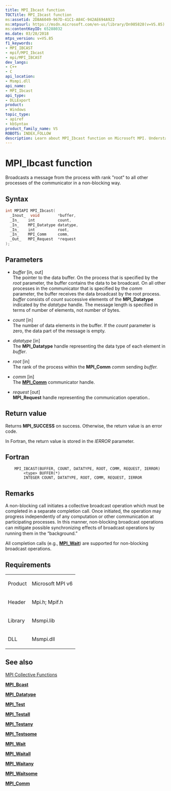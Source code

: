 ```yaml
---
title: MPI_Ibcast function
TOCTitle: MPI_Ibcast function
ms:assetid: 2DBA6049-967D-41C1-A84C-942AE694A922
ms:mtpsurl: https://msdn.microsoft.com/en-us/library/Dn985828(v=VS.85)
ms:contentKeyID: 65288032
ms.date: 03/28/2018
mtps_version: v=VS.85
f1_keywords:
- MPI_IBCAST
- mpif/MPI_Ibcast
- mpi/MPI_IBCAST
dev_langs:
- C++
- C
api_location:
- Msmpi.dll
api_name:
- MPI_Ibcast
api_type:
- DLLExport
product:
- Windows
topic_type:
- apiref
- kbSyntax
product_family_name: VS
ROBOTS: INDEX,FOLLOW
description: Learn about MPI_Ibcast function on Microsoft MPI. Understand its syntax, parameters, and usage for non-blocking message broadcasts in your processes.
---
```


# MPI\_Ibcast function

Broadcasts a message from the process with rank "root" to all other processes of the communicator in a non-blocking way.

## Syntax

``` c++
int MPIAPI MPI_Ibcast(
  _Inout_  void        *buffer,
  _In_    int          count,
  _In_    MPI_Datatype datatype,
  _In_    int          root,
  _In_    MPI_Comm     comm,
  _Out_   MPI_Request  *request
);
```

## Parameters

  - *buffer* \[in, out\]  
    The pointer to the data buffer. On the process that is specified by the *root* parameter, the buffer contains the data to be broadcast. On all other processes in the communicator that is specified by the *comm* parameter, the buffer receives the data broadcast by the root process. *buffer* consists of *count* successive elements of the **MPI\_Datatype** indicated by the *datatype* handle. The message length is specified in terms of number of elements, not number of bytes.

  - *count* \[in\]  
    The number of data elements in the buffer. If the *count* parameter is zero, the data part of the message is empty.

  - *datatype* \[in\]  
    The **MPI\_Datatype** handle representing the data type of each element in *buffer*.

  - *root* \[in\]  
    The rank of the process within the **MPI\_Comm** *comm* sending *buffer.*

  - *comm* \[in\]  
    The [**MPI\_Comm**](mpi-comm-enumeration.md) communicator handle.

  - *request* \[out\]  
    **MPI\_Request** handle representing the communication operation..

## Return value

Returns **MPI\_SUCCESS** on success. Otherwise, the return value is an error code.

In Fortran, the return value is stored in the *IERROR* parameter.

## Fortran

``` FORTRAN
    MPI_IBCAST(BUFFER, COUNT, DATATYPE, ROOT, COMM, REQUEST, IERROR)
        <type> BUFFER(*)  
        INTEGER COUNT, DATATYPE, ROOT, COMM, REQUEST, IERROR
```

## Remarks

A non-blocking call initiates a collective broadcast operation which must be completed in a separate completion call. Once initiated, the operation may progress independently of any computation or other communication at participating processes. In this manner, non-blocking broadcast operations can mitigate possible synchronizing eﬀects of broadcast operations by running them in the “background.”

All completion calls (e.g., [**MPI\_Wait**](mpi-wait-function.md)) are supported for non-blocking broadcast operations.

## Requirements

<table>
<colgroup>
<col  />
<col  />
</colgroup>
<tbody>
<tr class="odd">
<td><p>Product</p></td>
<td><p>Microsoft MPI v6</p></td>
</tr>
<tr class="even">
<td><p>Header</p></td>
<td>Mpi.h;
Mpif.h</td>
</tr>
<tr class="odd">
<td><p>Library</p></td>
<td>Msmpi.lib</td>
</tr>
<tr class="even">
<td><p>DLL</p></td>
<td>Msmpi.dll</td>
</tr>
</tbody>
</table>


## See also

[MPI Collective Functions](mpi-collective-functions.md)

[**MPI\_Bcast**](mpi-bcast-function.md)

[**MPI\_Datatype**](mpi-datatype-enumeration.md)

[**MPI\_Test**](mpi-test-function.md)

[**MPI\_Testall**](mpi-testall-function.md)

[**MPI\_Testany**](mpi-testany-function.md)

[**MPI\_Testsome**](mpi-testsome-function.md)

[**MPI\_Wait**](mpi-wait-function.md)

[**MPI\_Waitall**](mpi-waitall-function.md)

[**MPI\_Waitany**](mpi-waitany-function.md)

[**MPI\_Waitsome**](mpi-waitsome-function.md)

[**MPI\_Comm**](mpi-comm-enumeration.md)

